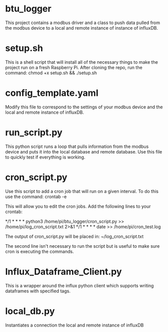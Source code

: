 # btu_logger
This project contains a modbus driver and a class to push data pulled from the modbus device
to a local and remote instance of instance of influxDB. 

# setup.sh
This is a shell script that will install all of the necessary things to make the project run 
on a fresh Raspberry Pi. After cloning the repo, run the command: 
chmod +x setup.sh && ./setup.sh

# config_template.yaml 
Modify this file to correspond to the settings of your modbus device and the local and remote 
instance of influxDB.

# run_script.py
This python script runs a loop that pulls information from the modbus device and puts it into 
the local database and remote database. Use this file to quickly test if everything is working.

# cron_script.py
Use this script to add a cron job that will run on a given interval. To do this use the command:
crontab -e

This will allow you to edit the cron jobs. Add the following lines to your crontab:

*/1 * * * * python3 /home/pi/btu_logger/cron_script.py  >> /home/pi/log_cron_script.txt 2>&1
*/1 * * * * date >> /home/pi/cron_test.log

The output of cron_script.py will be placed in:
~/log_cron_script.txt

The second line isn't necessary to run the script but is useful to make sure cron is executing the 
commands.


# Influx_Dataframe_Client.py
This is a wrapper around the influx python client which supports writing dataframes with specified tags.

# local_db.py
Instantiates a connection the local and remote instance of influxDB




